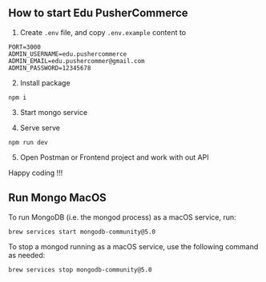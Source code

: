 
## How to start Edu PusherCommerce
1. Create `.env` file, and copy `.env.example` content to
```
PORT=3000
ADMIN_USERNAME=edu.pushercommerce
ADMIN_EMAIL=edu.pushercommer@gmail.com
ADMIN_PASSWORD=12345678
```

2. Install package
```
npm i
```

3. Start mongo service

4. Serve serve
```
npm run dev
```

5. Open Postman or Frontend project and work with out API

Happy coding !!!


## Run Mongo MacOS

To run MongoDB (i.e. the mongod process) as a macOS service, run:

```
brew services start mongodb-community@5.0
```

To stop a mongod running as a macOS service, use the following command as needed:

```
brew services stop mongodb-community@5.0
```

